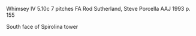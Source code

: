 Whimsey IV 5.10c 7 pitches
FA Rod Sutherland, Steve Porcella AAJ 1993 p. 155

South face of Spirolina tower

